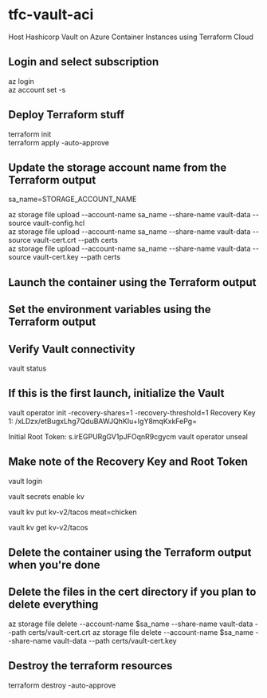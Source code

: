 # tfc-vault-aci
Host Hashicorp Vault on Azure Container Instances using Terraform Cloud

## Login and select subscription
az login<br/>
az account set -s<br/>

## Deploy Terraform stuff
terraform init<br/>
terraform apply -auto-approve<br/>

## Update the storage account name from the Terraform output
sa_name=STORAGE_ACCOUNT_NAME<br>

az storage file upload --account-name sa_name --share-name vault-data --source vault-config.hcl<br/>
az storage file upload --account-name sa_name --share-name vault-data --source vault-cert.crt --path certs<br/>
az storage file upload --account-name sa_name --share-name vault-data --source vault-cert.key --path certs<br/>

## Launch the container using the Terraform output

## Set the environment variables using the Terraform output

## Verify Vault connectivity
vault status

## If this is the first launch, initialize the Vault
vault operator init -recovery-shares=1 -recovery-threshold=1 
Recovery Key 1: /xLDzx/etBugxLhg7QduBAWJQhKIu+IgY8mqKxkFePg=

Initial Root Token: s.irEGPURgGV1pJFOqnR9cgycm
vault operator unseal

## Make note of the Recovery Key and Root Token

vault login

vault secrets enable kv

vault kv put kv-v2/tacos meat=chicken

vault kv get kv-v2/tacos

## Delete the container using the Terraform output when you're done

## Delete the files in the cert directory if you plan to delete everything
az storage file delete --account-name $sa_name --share-name vault-data --path certs/vault-cert.crt
az storage file delete --account-name $sa_name --share-name vault-data --path certs/vault-cert.key

## Destroy the terraform resources
terraform destroy -auto-approve